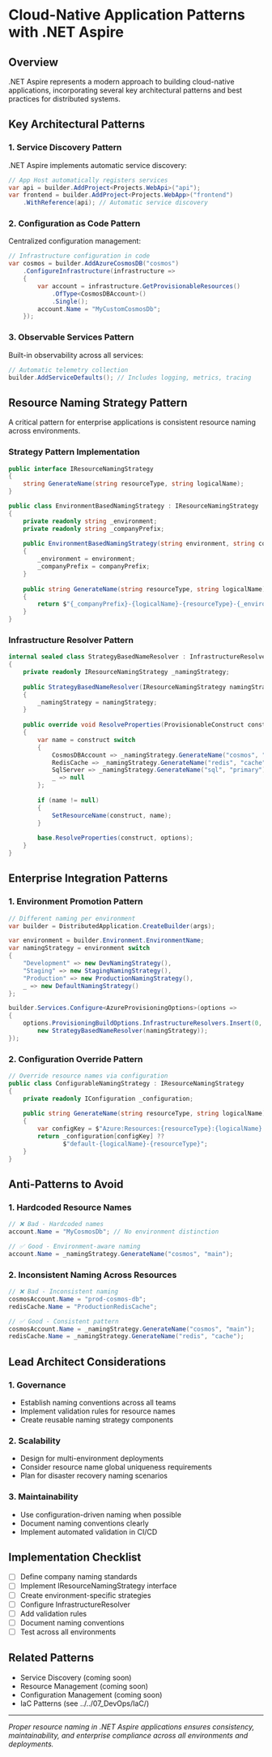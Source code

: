 # Cloud-Native Application Patterns with .NET Aspire

## Overview

.NET Aspire represents a modern approach to building cloud-native applications, incorporating several key architectural patterns and best practices for distributed systems.

## Key Architectural Patterns

### 1. **Service Discovery Pattern**
.NET Aspire implements automatic service discovery:

```csharp
// App Host automatically registers services
var api = builder.AddProject<Projects.WebApi>("api");
var frontend = builder.AddProject<Projects.WebApp>("frontend")
    .WithReference(api); // Automatic service discovery
```

### 2. **Configuration as Code Pattern**
Centralized configuration management:

```csharp
// Infrastructure configuration in code
var cosmos = builder.AddAzureCosmosDB("cosmos")
    .ConfigureInfrastructure(infrastructure =>
    {
        var account = infrastructure.GetProvisionableResources()
            .OfType<CosmosDBAccount>()
            .Single();
        account.Name = "MyCustomCosmosDb";
    });
```

### 3. **Observable Services Pattern**
Built-in observability across all services:

```csharp
// Automatic telemetry collection
builder.AddServiceDefaults(); // Includes logging, metrics, tracing
```

## Resource Naming Strategy Pattern

A critical pattern for enterprise applications is consistent resource naming across environments.

### Strategy Pattern Implementation
```csharp
public interface IResourceNamingStrategy
{
    string GenerateName(string resourceType, string logicalName);
}

public class EnvironmentBasedNamingStrategy : IResourceNamingStrategy
{
    private readonly string _environment;
    private readonly string _companyPrefix;
    
    public EnvironmentBasedNamingStrategy(string environment, string companyPrefix)
    {
        _environment = environment;
        _companyPrefix = companyPrefix;
    }
    
    public string GenerateName(string resourceType, string logicalName)
    {
        return $"{_companyPrefix}-{logicalName}-{resourceType}-{_environment}".ToLower();
    }
}
```

### Infrastructure Resolver Pattern
```csharp
internal sealed class StrategyBasedNameResolver : InfrastructureResolver
{
    private readonly IResourceNamingStrategy _namingStrategy;
    
    public StrategyBasedNameResolver(IResourceNamingStrategy namingStrategy)
    {
        _namingStrategy = namingStrategy;
    }
    
    public override void ResolveProperties(ProvisionableConstruct construct, ProvisioningBuildOptions options)
    {
        var name = construct switch
        {
            CosmosDBAccount => _namingStrategy.GenerateName("cosmos", "main"),
            RedisCache => _namingStrategy.GenerateName("redis", "cache"),
            SqlServer => _namingStrategy.GenerateName("sql", "primary"),
            _ => null
        };
        
        if (name != null)
        {
            SetResourceName(construct, name);
        }
        
        base.ResolveProperties(construct, options);
    }
}
```

## Enterprise Integration Patterns

### 1. **Environment Promotion Pattern**
```csharp
// Different naming per environment
var builder = DistributedApplication.CreateBuilder(args);

var environment = builder.Environment.EnvironmentName;
var namingStrategy = environment switch
{
    "Development" => new DevNamingStrategy(),
    "Staging" => new StagingNamingStrategy(),
    "Production" => new ProductionNamingStrategy(),
    _ => new DefaultNamingStrategy()
};

builder.Services.Configure<AzureProvisioningOptions>(options =>
{
    options.ProvisioningBuildOptions.InfrastructureResolvers.Insert(0, 
        new StrategyBasedNameResolver(namingStrategy));
});
```

### 2. **Configuration Override Pattern**
```csharp
// Override resource names via configuration
public class ConfigurableNamingStrategy : IResourceNamingStrategy
{
    private readonly IConfiguration _configuration;
    
    public string GenerateName(string resourceType, string logicalName)
    {
        var configKey = $"Azure:Resources:{resourceType}:{logicalName}:Name";
        return _configuration[configKey] ?? 
               $"default-{logicalName}-{resourceType}";
    }
}
```

## Anti-Patterns to Avoid

### 1. **Hardcoded Resource Names**
```csharp
// ❌ Bad - Hardcoded names
account.Name = "MyCosmosDb"; // No environment distinction

// ✅ Good - Environment-aware naming
account.Name = _namingStrategy.GenerateName("cosmos", "main");
```

### 2. **Inconsistent Naming Across Resources**
```csharp
// ❌ Bad - Inconsistent naming
cosmosAccount.Name = "prod-cosmos-db";
redisCache.Name = "ProductionRedisCache";

// ✅ Good - Consistent pattern
cosmosAccount.Name = _namingStrategy.GenerateName("cosmos", "main");
redisCache.Name = _namingStrategy.GenerateName("redis", "cache");
```

## Lead Architect Considerations

### 1. **Governance**
- Establish naming conventions across all teams
- Implement validation rules for resource names
- Create reusable naming strategy components

### 2. **Scalability**
- Design for multi-environment deployments
- Consider resource name global uniqueness requirements
- Plan for disaster recovery naming scenarios

### 3. **Maintainability**
- Use configuration-driven naming when possible
- Document naming conventions clearly
- Implement automated validation in CI/CD

## Implementation Checklist

- [ ] Define company naming standards
- [ ] Implement IResourceNamingStrategy interface
- [ ] Create environment-specific strategies
- [ ] Configure InfrastructureResolver
- [ ] Add validation rules
- [ ] Document naming conventions
- [ ] Test across all environments

## Related Patterns


- Service Discovery (coming soon)
- Resource Management (coming soon)
- Configuration Management (coming soon)
- IaC Patterns (see ../../07_DevOps/IaC/)
---

*Proper resource naming in .NET Aspire applications ensures consistency, maintainability, and enterprise compliance across all environments and deployments.*

